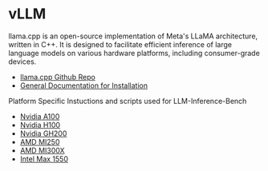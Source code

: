 # vLLM

llama.cpp is an open-source implementation of Meta's LLaMA architecture, written in C++. It is designed to facilitate efficient inference of large language models on various hardware platforms, including consumer-grade devices.

* [llama.cpp Github Repo](https://github.com/ggerganov/llama.cpp)
* [General Documentation for Installation](https://github.com/ggerganov/llama.cpp/blob/master/docs/build.md)

Platform Specific Instuctions and scripts used for LLM-Inference-Bench

* [Nvidia A100](./A100/)
* [Nvidia H100](./H100/)
* [Nvidia GH200](./GH200/)
* [AMD MI250](./MI250/)
* [AMD MI300X](./MI300X/)
* [Intel Max 1550](./Max1550/)